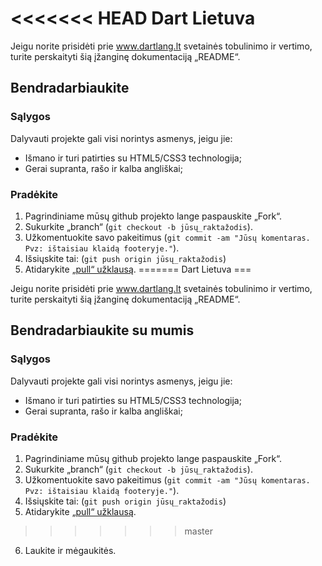 <<<<<<< HEAD
﻿Dart Lietuva
===

Jeigu norite prisidėti prie www.dartlang.lt svetainės tobulinimo ir vertimo, turite perskaityti šią 
įžanginę dokumentaciją „README“.

Bendradarbiaukite
---

### Sąlygos

Dalyvauti projekte gali visi norintys asmenys, jeigu jie:

* Išmano ir turi patirties su HTML5/CSS3 technologija;
* Gerai supranta, rašo ir kalba angliškai;

### Pradėkite

1. Pagrindiniame mūsų github projekto lange paspauskite „Fork“.
2. Sukurkite „branch“ (`git checkout -b jūsų_raktažodis`).
3. Užkomentuokite savo pakeitimus (`git commit -am "Jūsų komentaras. Pvz: ištaisiau klaidą footeryje."`).
4. Išsiųskite tai: (`git push origin jūsų_raktažodis`)
5. Atidarykite [„pull“ užklausą](https://github.com/3Dev/dartlang.lt/pulls).
=======
﻿Dart Lietuva
===

Jeigu norite prisidėti prie www.dartlang.lt svetainės tobulinimo ir vertimo, turite perskaityti šią 
įžanginę dokumentaciją „README“.

Bendradarbiaukite su mumis
---

### Sąlygos

Dalyvauti projekte gali visi norintys asmenys, jeigu jie:

* Išmano ir turi patirties su HTML5/CSS3 technologija;
* Gerai supranta, rašo ir kalba angliškai;

### Pradėkite

1. Pagrindiniame mūsų github projekto lange paspauskite „Fork“.
2. Sukurkite „branch“ (`git checkout -b jūsų_raktažodis`).
3. Užkomentuokite savo pakeitimus (`git commit -am "Jūsų komentaras. Pvz: ištaisiau klaidą footeryje."`).
4. Išsiųskite tai: (`git push origin jūsų_raktažodis`)
5. Atidarykite [„pull“ užklausą](https://github.com/3Dev/dartlang.lt/pulls).
>>>>>>> master
6. Laukite ir mėgaukitės.